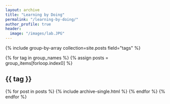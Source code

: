 ```yaml
---
layout: archive
title: "Learning by Doing"
permalink: "/learning-by-doing/"
author_profile: true
header:
  image: "/images/lab.JPG"
---
```


{% include group-by-array collection=site.posts field="tags" %}

{% for tag in group_names %}
  {% assign posts = group_items[forloop.index0] %}
  <h2 id="{{ tag | slugify }}" class="archive__subtitle">{{ tag }}</h2>
  {% for post in posts %}
    {% include archive-single.html %}
  {% endfor %}
{% endfor %}